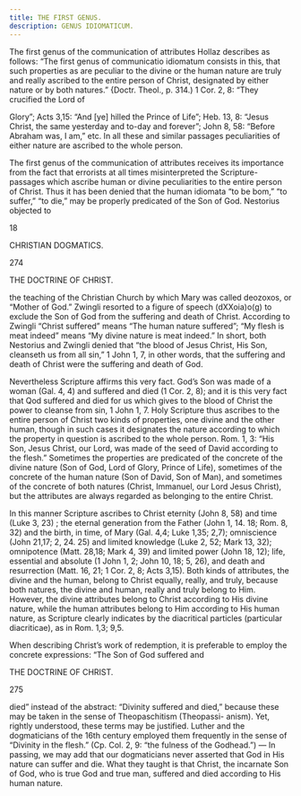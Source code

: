 ```yaml
---
title: THE FIRST GENUS.
description: GENUS IDIOMATICUM.
---
```


The first genus of the communication of attributes Hollaz describes as follows: “The first genus of communicatio idiomatum consists in this, that such properties as are peculiar to the divine or the human nature are truly and really ascribed to the entire person of Christ, designated by either nature or by both natures.” {Doctr. Theol., p. 314.) 1 Cor. 2, 8: “They crucified the Lord of 

Glory”; Acts 3,15: “And [ye] hilled the Prince of Life”; Heb. 13, 8: “Jesus Christ, the same yesterday and to-day and forever”; John 8, 58: “Before Abraham was, I am,” etc. In all these and similar passages peculiarities of either nature are ascribed to the whole person. 

The first genus of the communication of attributes receives its importance from the fact that errorists at all times misinterpreted the Scripture-passages which ascribe human or divine peculiarities to the entire person of Christ. Thus it has been denied that the human idiomata “to be bom,” “to suffer,” “to die,” may be properly predicated of the Son of God. Nestorius objected to 

18 


CHRISTIAN DOGMATICS. 



274 


THE DOCTRINE OF CHRIST. 


the teaching of the Christian Church by which Mary was called deozoxos, or “Mother of God.” Zwingli resorted to a figure of speech (dXXoia)o(g) to exclude the Son of God from the suffering and death of Christ. According to Zwingli “Christ suffered” means “The human nature suffered”; “My flesh is meat indeed” means “My divine nature is meat indeed.” In short, both Nestorius and Zwingli denied that “the blood of Jesus Christ, His Son, cleanseth us from all sin,” 1 John 1, 7, in other words, that the suffering and death of Christ were the suffering and death of God. 

Nevertheless Scripture affirms this very fact. God’s Son was made of a woman (Gal. 4, 4) and suffered and died (1 Cor. 2, 8); and it is this very fact that Qod suffered and died for us which gives to the blood of Christ the power to cleanse from sin, 1 John 1, 7. Holy Scripture thus ascribes to the entire person of Christ two kinds of properties, one divine and the other human, though in such cases it designates the nature according to which the property in question is ascribed to the whole person. Rom. 1, 3: “His Son, Jesus Christ, our Lord, was made of the seed of David according to the flesh.” Sometimes the properties are predicated of the concrete of the divine nature (Son of God, Lord of Glory, Prince of Life), sometimes of the concrete of the human nature (Son of David, Son of Man), and sometimes of the concrete of both natures (Christ, Immanuel, our Lord Jesus Christ), but the attributes are always regarded as belonging to the entire Christ. 

In this manner Scripture ascribes to Christ eternity (John 8, 58) and time (Luke 3, 23) ; the eternal generation from the Father (John 1, 14. 18; Rom. 8, 32) and the birth, in time, of Mary (Gal. 4,4; Luke 1,35; 2,7); omniscience (John 21,17; 2, 24. 25) and limited knowledge (Luke 2, 52; Mark 13, 32); omnipotence (Matt. 28,18; Mark 4, 39) and limited power (John 18, 12); life, essential and absolute (1 John 1, 2; John 10, 18; 5, 26), and death and resurrection (Matt. 16, 21; 1 Cor. 2, 8; Acts 3,15). Both kinds of attributes, the divine and the human, belong to Christ equally, really, and truly, because both natures, the divine and human, really and truly belong to Him. However, the divine attributes belong to Christ according to His divine nature, while the human attributes belong to Him according to His human nature, as Scripture clearly indicates by the diacritical particles (particular diacriticae), as in Rom. 1,3; 9,5. 

When describing Christ’s work of redemption, it is preferable to employ the concrete expressions: “The Son of God suffered and 



THE DOCTRINE OF CHRIST. 


275 


died” instead of the abstract: “Divinity suffered and died,” because these may be taken in the sense of Theopaschitism (Theopassi- anism). Yet, rightly understood, these terms may be justified. Luther and the dogmaticians of the 16th century employed them frequently in the sense of “Divinity in the flesh.” (Cp. Col. 2, 9: “the fulness of the Godhead.”) — In passing, we may add that our dogmaticians never asserted that God in His nature can suffer and die. What they taught is that Christ, the incarnate Son of God, who is true God and true man, suffered and died according to His human nature. 
